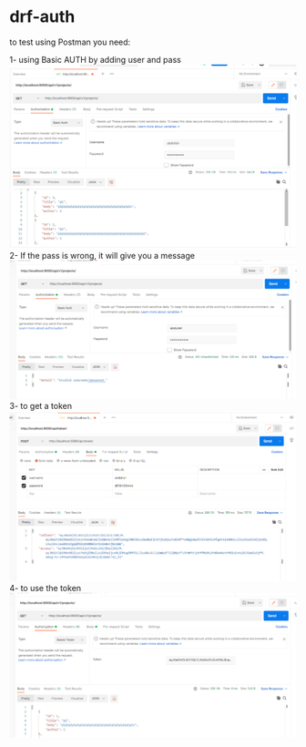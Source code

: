 # drf-auth

to test using Postman you need:

1- using Basic AUTH by adding user and pass 
![1](assests/1.png)
2- If the pass is wrong, it will give you a message 
![2](assests/2.png)
3- to get a token
![3](assests/3.png)
4- to use the token
![4](assests/4.png)